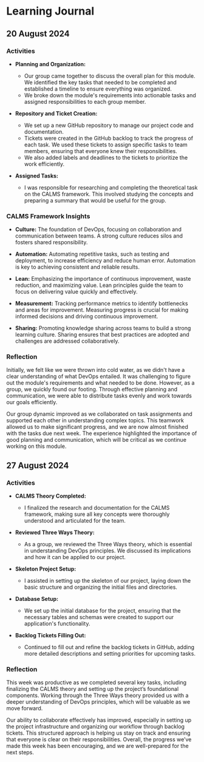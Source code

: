 # Learning Journal

## 20 August 2024

### Activities

- **Planning and Organization:**
  - Our group came together to discuss the overall plan for this module. We identified the key tasks that needed to be completed and established a timeline to ensure everything was organized.
  - We broke down the module's requirements into actionable tasks and assigned responsibilities to each group member.

- **Repository and Ticket Creation:**
  - We set up a new GitHub repository to manage our project code and documentation.
  - Tickets were created in the GitHub backlog to track the progress of each task. We used these tickets to assign specific tasks to team members, ensuring that everyone knew their responsibilities.
  - We also added labels and deadlines to the tickets to prioritize the work efficiently.

- **Assigned Tasks:**
  - I was responsible for researching and completing the theoretical task on the CALMS framework. This involved studying the concepts and preparing a summary that would be useful for the group.

### CALMS Framework Insights

- **Culture:** The foundation of DevOps, focusing on collaboration and communication between teams. A strong culture reduces silos and fosters shared responsibility.

- **Automation:** Automating repetitive tasks, such as testing and deployment, to increase efficiency and reduce human error. Automation is key to achieving consistent and reliable results.

- **Lean:** Emphasizing the importance of continuous improvement, waste reduction, and maximizing value. Lean principles guide the team to focus on delivering value quickly and effectively.

- **Measurement:** Tracking performance metrics to identify bottlenecks and areas for improvement. Measuring progress is crucial for making informed decisions and driving continuous improvement.

- **Sharing:** Promoting knowledge sharing across teams to build a strong learning culture. Sharing ensures that best practices are adopted and challenges are addressed collaboratively.

### Reflection

Initially, we felt like we were thrown into cold water, as we didn't have a clear understanding of what DevOps entailed. It was challenging to figure out the module's requirements and what needed to be done. However, as a group, we quickly found our footing. Through effective planning and communication, we were able to distribute tasks evenly and work towards our goals efficiently.

Our group dynamic improved as we collaborated on task assignments and supported each other in understanding complex topics. This teamwork allowed us to make significant progress, and we are now almost finished with the tasks due next week. The experience highlighted the importance of good planning and communication, which will be critical as we continue working on this module.

## 27 August 2024

### Activities

- **CALMS Theory Completed:**
  - I finalized the research and documentation for the CALMS framework, making sure all key concepts were thoroughly understood and articulated for the team.
  
- **Reviewed Three Ways Theory:**
  - As a group, we reviewed the Three Ways theory, which is essential in understanding DevOps principles. We discussed its implications and how it can be applied to our project.

- **Skeleton Project Setup:**
  - I assisted in setting up the skeleton of our project, laying down the basic structure and organizing the initial files and directories.
  
- **Database Setup:**
  - We set up the initial database for the project, ensuring that the necessary tables and schemas were created to support our application's functionality.

- **Backlog Tickets Filling Out:**
  - Continued to fill out and refine the backlog tickets in GitHub, adding more detailed descriptions and setting priorities for upcoming tasks.

### Reflection

This week was productive as we completed several key tasks, including finalizing the CALMS theory and setting up the project’s foundational components. Working through the Three Ways theory provided us with a deeper understanding of DevOps principles, which will be valuable as we move forward.

Our ability to collaborate effectively has improved, especially in setting up the project infrastructure and organizing our workflow through backlog tickets. This structured approach is helping us stay on track and ensuring that everyone is clear on their responsibilities. Overall, the progress we’ve made this week has been encouraging, and we are well-prepared for the next steps.
